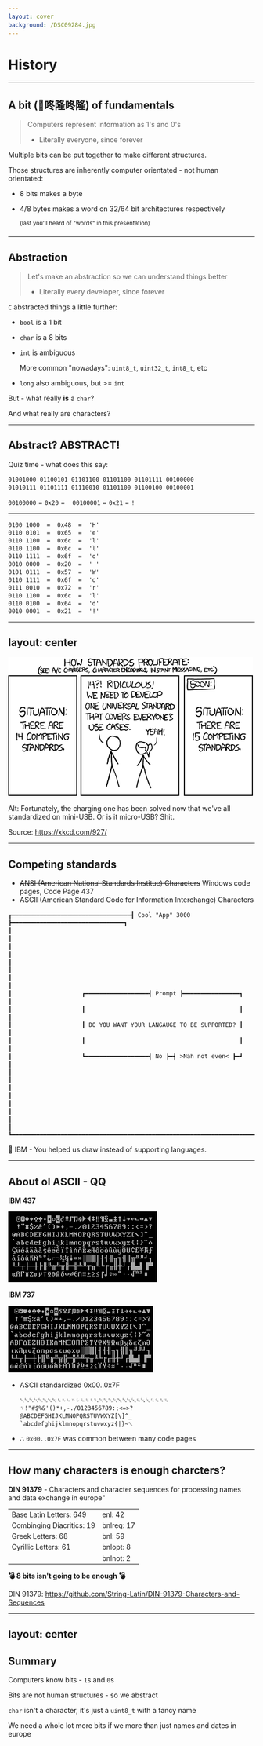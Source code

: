 ```yaml
---
layout: cover
background: /DSC09284.jpg
---
```


# History

---

## A bit (🥁咚隆咚隆) of fundamentals

<div class="mt-5">

> Computers represent information as 1's and 0's
> - Literally everyone, since forever

</div>

<v-clicks>

Multiple bits can be put together to make different structures.

Those structures are inherently computer orientated - not human orientated:

- 8 bits makes a byte
- 4/8 bytes makes a word on 32/64 bit architectures respectively
  
  <sup>(last you'll heard of "words" in this presentation)</sup>

</v-clicks>

<!--

👆 Although unimportant for this talk, these things are the main language of a computer, bits, bytes, words. Compilers compile our code, so we can make more __human__ structures. Often the compilers optimise our code for thigns the computer understands.

-->

---

## Abstraction

<div class="mt-5">

> Let's make an abstraction so we can understand things better
> - Literally every developer, since forever

</div>

`C` abstracted things a little further:

<v-clicks>

- `bool` is a 1 bit
- `char` is a 8 bits
- `int` is ambiguous
  
  More common "nowadays": `uint8_t`, `uint32_t`, `int8_t`, etc
- `long` also ambiguous, but >= `int`

</v-clicks>

<v-click>

But - what really __is__ a `char`?

And what really are characters?

</v-click>

---

## Abstract? ABSTRACT!

Quiz time - what does this say:

```
01001000 01100101 01101100 01101100 01101111 00100000
01010111 01101111 01110010 01101100 01100100 00100001
```

<v-click>

`00100000` = `0x20` = ` `
<span class="pl-15">
`00100001` = `0x21` = `!`
</span>

</v-click>

<v-click>

<hr />

```
0100 1000  =  0x48  =  'H'
0110 0101  =  0x65  =  'e'
0110 1100  =  0x6c  =  'l'
0110 1100  =  0x6c  =  'l'
0110 1111  =  0x6f  =  'o'
0010 0000  =  0x20  =  ' '
0101 0111  =  0x57  =  'W'
0110 1111  =  0x6f  =  'o'
0111 0010  =  0x72  =  'r'
0110 1100  =  0x6c  =  'l'
0110 0100  =  0x64  =  'd'
0010 0001  =  0x21  =  '!'
```

</v-click>

<!--
When I think of a "character" I think of "Something a human can read". This text is made up of characters because we understand what each of the letters mean. We share that knowledge.
-->

---
layout: center
---

<div class="flex flex-col">

<img src="/standards.png" class="center"/>

<p class="text-3">
Alt: Fortunately, the charging one has been solved now that we've all standardized on mini-USB. Or is it micro-USB? Shit.
</p>

</div>

<footer>

Source: https://xkcd.com/927/

</footer>

<!--

When we open up to interpretation as with a certain bit sequence meaning "H", then we open ourselves to standards. Mo standards, mo problems.

-->

---

## Competing standards

- ~~ANSI (American National Standards Institue) Characters~~ Windows code pages, Code Page 437
- ASCII (American Standard Code for Information Interchange) Characters

<div v-click class="mt-10">

```
┏━━━━━━━━━━━━━━━━━━━━━━━━━━━━━━━━━━┫ Cool "App" 3000 ┣━━━━━━━━━━━━━━━━━━━━━━━━━━━━━━━━┓
┃                                                                                     ┃ 
┃                                                                                     ┃ 
┃                                                                                     ┃ 
┃                                                                                     ┃ 
┃                    ┏━━━━━━━━━━━━━━━━━━┫ Prompt ┣━━━━━━━━━━━━━━━━┓                   ┃
┃                    ┃                                            ┃                   ┃ 
┃                    ┃ DO YOU WANT YOUR LANGAUGE TO BE SUPPORTED? ┃                   ┃
┃                    ┃                                            ┃                   ┃
┃                    ┗━━━━━━━━━━━━━━━━━━┫ No ┣━┫ >Nah not even< ┣━┛                   ┃
┃                                                                                     ┃ 
┃                                                                                     ┃ 
┃                                                                                     ┃ 
┃                                                                                     ┃ 
┗━━━━━━━━━━━━━━━━━━━━━━━━━━━━━━━━━━━━━━━━━━━━━━━━━━━━━━━━━━━━━━━━━━━━━━━━━━━━━━━━━━━━━┛
```

🙇 IBM - You helped us draw instead of supporting languages.

</div>

<!--
ANSI Characters aren't actually a thing. When people use this term, they are refering to the windows code pages.

Quiz: How many bits is an ascii character?

IBM437: https://www.compart.com/en/unicode/charsets/IBM437
-->

--- 

## About ol ASCII - QQ

<div class="flex flex-row flex-items-stretch">
<div class="text-center">
    
**IBM 437**

<img class="w-120" src="/Codepage-437.png" alt="An example of the characters on the commonly used IBM437 codepage"/>

</div>
<div class="text-center">

**IBM 737**

<img class="w-120 mt-5" src="/Codepage-737.png" alt="An example of the characters on IBM737 which shows greek characters above the 0x7F range"/>

</div>
</div>

<v-click>

<div class="absolute border-5 top-35 left-12 right-12 bottom-76 border-red"></div>

</v-click>

<v-clicks>

- ASCII standardized 0x00..0x7F
  ```
  ␀␁␂␃␄␅␆␇␈␉␊␋␌␍␎␏␐␑␒␓␔␕␖␗␘␙␚␛␜␝␞␟
  ␠!"#$%&'()*+,-./0123456789:;<=>?
  @ABCDEFGHIJKLMNOPQRSTUVWXYZ[\]^_
  `abcdefghijklmnopqrstuvwxyz{|}~␡
  ```
- ∴ `0x00..0x7F` was common between many code pages

</v-clicks>

---

## How many characters is enough charcters?

<p class="pt-5">

**DIN 91379** - Characters and character sequences for processing names and data exchange in europe"

</p>

| | |
| --- | --- |
| Base Latin Letters: 649 | enl: 42 |
| Combinging Diacritics: 19 | bnlreq: 17 |
| Greek Letters: 68 | bnl: 59 |
| Cyrillic Letters: 61 | bnlopt: 8 |
| | bnlnot: 2 |

<v-clicks>

**💣 8 bits isn't going to be enough 💣**

</v-clicks>

<footer>

DIN 91379: https://github.com/String-Latin/DIN-91379-Characters-and-Sequences

</footer>

---
layout: center
---

## Summary

<v-clicks>

Computers know bits - `1`s and `0`s

Bits are not human structures - so we abstract

`char` isn't a character, it's just a `uint8_t` with a fancy name

We need a whole lot more bits if we more than just names and dates in europe

</v-clicks>
